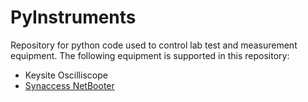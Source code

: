 # PyInstruments

Repository for python code used to control lab test and measurement equipment.
The following equipment is supported in this repository:

* Keysite Oscilliscope
* [Synaccess NetBooter](./Pyswitch/Readme.md)

